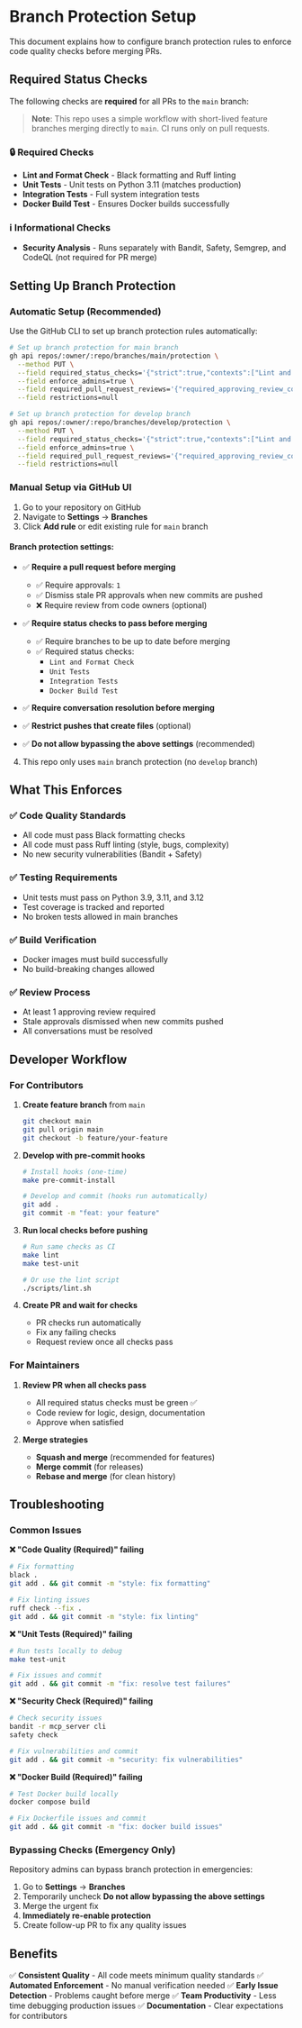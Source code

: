 # Branch Protection Setup

This document explains how to configure branch protection rules to enforce code quality checks before merging PRs.

## Required Status Checks

The following checks are **required** for all PRs to the `main` branch:

> **Note**: This repo uses a simple workflow with short-lived feature branches merging directly to `main`. CI runs only on pull requests.

### 🔒 Required Checks
- **Lint and Format Check** - Black formatting and Ruff linting
- **Unit Tests** - Unit tests on Python 3.11 (matches production)
- **Integration Tests** - Full system integration tests
- **Docker Build Test** - Ensures Docker builds successfully

### ℹ️ Informational Checks
- **Security Analysis** - Runs separately with Bandit, Safety, Semgrep, and CodeQL (not required for PR merge)

## Setting Up Branch Protection

### Automatic Setup (Recommended)

Use the GitHub CLI to set up branch protection rules automatically:

```bash
# Set up branch protection for main branch
gh api repos/:owner/:repo/branches/main/protection \
  --method PUT \
  --field required_status_checks='{"strict":true,"contexts":["Lint and Format Check","Unit Tests","Integration Tests","Docker Build Test"]}' \
  --field enforce_admins=true \
  --field required_pull_request_reviews='{"required_approving_review_count":1,"dismiss_stale_reviews":true,"require_code_owner_reviews":false}' \
  --field restrictions=null

# Set up branch protection for develop branch  
gh api repos/:owner/:repo/branches/develop/protection \
  --method PUT \
  --field required_status_checks='{"strict":true,"contexts":["Lint and Format Check","Unit Tests","Integration Tests","Docker Build Test"]}' \
  --field enforce_admins=true \
  --field required_pull_request_reviews='{"required_approving_review_count":1,"dismiss_stale_reviews":true,"require_code_owner_reviews":false}' \
  --field restrictions=null
```

### Manual Setup via GitHub UI

1. Go to your repository on GitHub
2. Navigate to **Settings** → **Branches**
3. Click **Add rule** or edit existing rule for `main` branch

#### Branch protection settings:
- ✅ **Require a pull request before merging**
  - ✅ Require approvals: `1`
  - ✅ Dismiss stale PR approvals when new commits are pushed
  - ❌ Require review from code owners (optional)

- ✅ **Require status checks to pass before merging**
  - ✅ Require branches to be up to date before merging
  - ✅ Required status checks:
    - `Lint and Format Check`
    - `Unit Tests`
    - `Integration Tests`
    - `Docker Build Test`

- ✅ **Require conversation resolution before merging**
- ✅ **Restrict pushes that create files** (optional)
- ✅ **Do not allow bypassing the above settings** (recommended)

4. This repo only uses `main` branch protection (no `develop` branch)

## What This Enforces

### ✅ Code Quality Standards
- All code must pass Black formatting checks
- All code must pass Ruff linting (style, bugs, complexity)
- No new security vulnerabilities (Bandit + Safety)

### ✅ Testing Requirements  
- Unit tests must pass on Python 3.9, 3.11, and 3.12
- Test coverage is tracked and reported
- No broken tests allowed in main branches

### ✅ Build Verification
- Docker images must build successfully
- No build-breaking changes allowed

### ✅ Review Process
- At least 1 approving review required
- Stale approvals dismissed when new commits pushed
- All conversations must be resolved

## Developer Workflow

### For Contributors

1. **Create feature branch** from `main`
   ```bash
   git checkout main
   git pull origin main
   git checkout -b feature/your-feature
   ```

2. **Develop with pre-commit hooks**
   ```bash
   # Install hooks (one-time)
   make pre-commit-install
   
   # Develop and commit (hooks run automatically)
   git add .
   git commit -m "feat: your feature"
   ```

3. **Run local checks before pushing**
   ```bash
   # Run same checks as CI
   make lint
   make test-unit
   
   # Or use the lint script
   ./scripts/lint.sh
   ```

4. **Create PR and wait for checks**
   - PR checks run automatically
   - Fix any failing checks
   - Request review once all checks pass

### For Maintainers

1. **Review PR when all checks pass**
   - All required status checks must be green ✅
   - Code review for logic, design, documentation
   - Approve when satisfied

2. **Merge strategies**
   - **Squash and merge** (recommended for features)
   - **Merge commit** (for releases)
   - **Rebase and merge** (for clean history)

## Troubleshooting

### Common Issues

**❌ "Code Quality (Required)" failing**
```bash
# Fix formatting
black .
git add . && git commit -m "style: fix formatting"

# Fix linting issues  
ruff check --fix .
git add . && git commit -m "style: fix linting"
```

**❌ "Unit Tests (Required)" failing**
```bash
# Run tests locally to debug
make test-unit

# Fix issues and commit
git add . && git commit -m "fix: resolve test failures"
```

**❌ "Security Check (Required)" failing**
```bash
# Check security issues
bandit -r mcp_server cli
safety check

# Fix vulnerabilities and commit
git add . && git commit -m "security: fix vulnerabilities"
```

**❌ "Docker Build (Required)" failing**
```bash
# Test Docker build locally
docker compose build

# Fix Dockerfile issues and commit
git add . && git commit -m "fix: docker build issues"
```

### Bypassing Checks (Emergency Only)

Repository admins can bypass branch protection in emergencies:
1. Go to **Settings** → **Branches**
2. Temporarily uncheck **Do not allow bypassing the above settings**
3. Merge the urgent fix
4. **Immediately re-enable protection**
5. Create follow-up PR to fix any quality issues

## Benefits

✅ **Consistent Quality** - All code meets minimum quality standards
✅ **Automated Enforcement** - No manual verification needed
✅ **Early Issue Detection** - Problems caught before merge
✅ **Team Productivity** - Less time debugging production issues
✅ **Documentation** - Clear expectations for contributors
